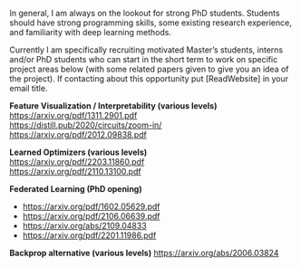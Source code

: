 In general, I am always on the lookout for strong PhD students. Students should have strong programming skills, some existing research experience, and familiarity with deep learning methods.  


Currently I am specifically recruiting motivated Master’s students, interns and/or PhD students who can start in the short term to work on specific project areas below (with some related papers given to give you an idea of the project).  If contacting about this opportunity put [ReadWebsite] in your email title. 

<b> Feature Visualization / Interpretability (various levels)</b><br>
https://arxiv.org/pdf/1311.2901.pdf <br>
https://distill.pub/2020/circuits/zoom-in/ <br>
https://arxiv.org/pdf/2012.09838.pdf

<b> Learned Optimizers (various levels) </b> <br>
https://arxiv.org/pdf/2203.11860.pdf <br>
https://arxiv.org/pdf/2110.13100.pdf

<b> Federated Learning  (PhD opening)</b><br>
- https://arxiv.org/pdf/1602.05629.pdf<br>
- https://arxiv.org/pdf/2106.06639.pdf<br>
- https://arxiv.org/abs/2109.04833<br>
- https://arxiv.org/pdf/2201.11986.pdf <br>


<b> Backprop alternative (various levels)</b>
https://arxiv.org/abs/2006.03824

